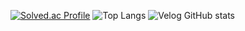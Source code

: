 [![Solved.ac Profile](http://mazassumnida.wtf/api/v2/generate_badge?boj=pddj21)](https://solved.ac/pddj21/)
![Top Langs](https://github-readme-stats.vercel.app/api/top-langs/?username=Lee-seokgwon&layout=compact&theme=dracula)
![Velog GitHub stats](https://velog-github-badge.vercel.app/badge/pddj21?theme=dark&posts=3)
 
